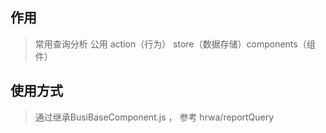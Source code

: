 
## 作用

>  常用查询分析 公用 action（行为） store（数据存储）components（组件）

## 使用方式

> 通过继承BusiBaseComponent.js ， 参考 hrwa/reportQuery

